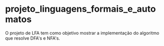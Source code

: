 # projeto_linguagens_formais_e_automatos
 O projeto de LFA tem como objetivo mostrar a implementação do algoritmo que resolve DFA's e NFA's.
